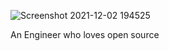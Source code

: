 ![Screenshot 2021-12-02 194525](https://user-images.githubusercontent.com/47420910/144439067-c4f26325-8431-4e81-89a9-dcbdeda7492a.png)

An Engineer who loves open source 

<!---
ankitdetroja/ankitdetroja is a ✨ special ✨ repository because its `README.md` (this file) appears on your GitHub profile.
You can click the Preview link to take a look at your changes.
--->

